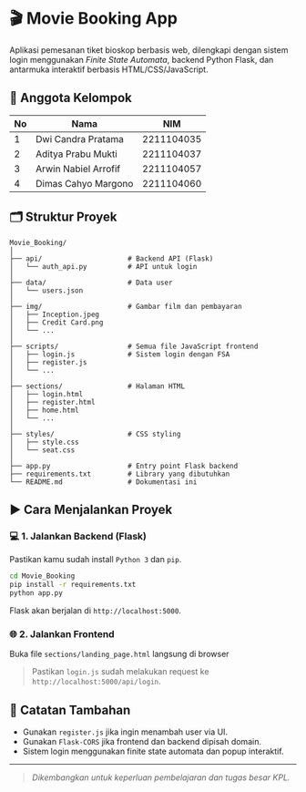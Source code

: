 # 🎬 Movie Booking App

Aplikasi pemesanan tiket bioskop berbasis web, dilengkapi dengan sistem login menggunakan *Finite State Automata*, backend Python Flask, dan antarmuka interaktif berbasis HTML/CSS/JavaScript.

## 👥 Anggota Kelompok

| No | Nama                     | NIM         |
|----|--------------------------|-------------|
| 1  | Dwi Candra Pratama       | 2211104035  |
| 2  | Aditya Prabu Mukti       | 2211104037  |
| 3  | Arwin Nabiel Arrofif     | 2211104057  |
| 4  | Dimas Cahyo Margono      | 2211104060  |

## 🗂️ Struktur Proyek

```
Movie_Booking/
│
├── api/                     # Backend API (Flask)
│   └── auth_api.py          # API untuk login
│
├── data/                    # Data user
│   └── users.json
│
├── img/                     # Gambar film dan pembayaran
│   ├── Inception.jpeg
│   ├── Credit Card.png
│   └── ...
│
├── scripts/                 # Semua file JavaScript frontend
│   ├── login.js             # Sistem login dengan FSA
│   ├── register.js
│   └── ...
│
├── sections/                # Halaman HTML
│   ├── login.html
│   ├── register.html
│   ├── home.html
│   └── ...
│
├── styles/                  # CSS styling
│   ├── style.css
│   └── seat.css
│
├── app.py                   # Entry point Flask backend
├── requirements.txt         # Library yang dibutuhkan
└── README.md                # Dokumentasi ini
```

## ▶️ Cara Menjalankan Proyek

### 💻 1. Jalankan Backend (Flask)
Pastikan kamu sudah install `Python 3` dan `pip`.

```bash
cd Movie_Booking
pip install -r requirements.txt
python app.py
```

Flask akan berjalan di `http://localhost:5000`.

### 🌐 2. Jalankan Frontend
Buka file `sections/landing_page.html` langsung di browser

> Pastikan `login.js` sudah melakukan request ke `http://localhost:5000/api/login`.



## 📌 Catatan Tambahan

- Gunakan `register.js` jika ingin menambah user via UI.
- Gunakan `Flask-CORS` jika frontend dan backend dipisah domain.
- Sistem login menggunakan finite state automata dan popup interaktif.

---

> *Dikembangkan untuk keperluan pembelajaran dan tugas besar KPL.*
